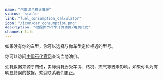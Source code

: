 ```yaml
---
name: "汽车油电费计算器"
status: "stable"
link: "fuel_consumption_calculator"
icon: "/icon/car_consumption.png"
description: "根据你的汽车计算油费/电费开支"
channel: life
---
```


如果没有你的车型，你可以选择与你车型定位相近的型号。

你可以访问[中国石化官网](https://cx.sinopecsales.com/yjkqiantai/core/main)查询当地油价。

油耗数据来源于网络，实际消耗会受车况、路况、天气等因素影响。如果你认为有明显错误的数据，欢迎联系我们更正。
